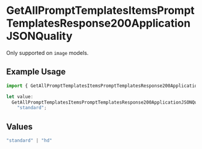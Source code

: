 # GetAllPromptTemplatesItemsPromptTemplatesResponse200ApplicationJSONQuality

Only supported on `image` models.

## Example Usage

```typescript
import { GetAllPromptTemplatesItemsPromptTemplatesResponse200ApplicationJSONQuality } from "orq-poc-typescript-multi-env-version/models/operations";

let value:
  GetAllPromptTemplatesItemsPromptTemplatesResponse200ApplicationJSONQuality =
    "standard";
```

## Values

```typescript
"standard" | "hd"
```